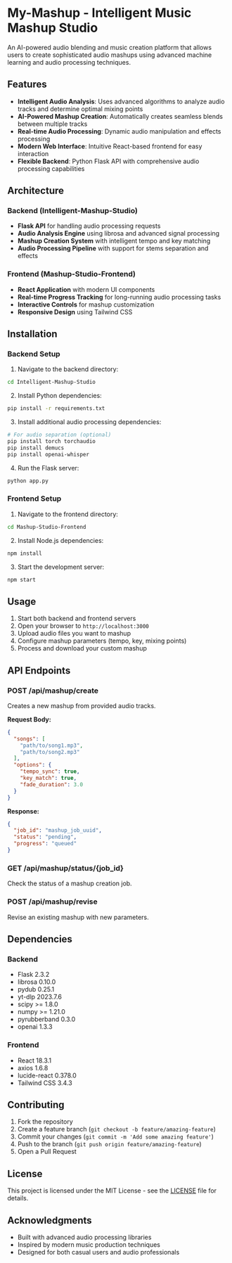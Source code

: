 # My-Mashup - Intelligent Music Mashup Studio

An AI-powered audio blending and music creation platform that allows users to create sophisticated audio mashups using advanced machine learning and audio processing techniques.

## Features

- **Intelligent Audio Analysis**: Uses advanced algorithms to analyze audio tracks and determine optimal mixing points
- **AI-Powered Mashup Creation**: Automatically creates seamless blends between multiple tracks
- **Real-time Audio Processing**: Dynamic audio manipulation and effects processing
- **Modern Web Interface**: Intuitive React-based frontend for easy interaction
- **Flexible Backend**: Python Flask API with comprehensive audio processing capabilities

## Architecture

### Backend (Intelligent-Mashup-Studio)
- **Flask API** for handling audio processing requests
- **Audio Analysis Engine** using librosa and advanced signal processing
- **Mashup Creation System** with intelligent tempo and key matching
- **Audio Processing Pipeline** with support for stems separation and effects

### Frontend (Mashup-Studio-Frontend)
- **React Application** with modern UI components
- **Real-time Progress Tracking** for long-running audio processing tasks
- **Interactive Controls** for mashup customization
- **Responsive Design** using Tailwind CSS

## Installation

### Backend Setup

1. Navigate to the backend directory:
```bash
cd Intelligent-Mashup-Studio
```

2. Install Python dependencies:
```bash
pip install -r requirements.txt
```

3. Install additional audio processing dependencies:
```bash
# For audio separation (optional)
pip install torch torchaudio
pip install demucs
pip install openai-whisper
```

4. Run the Flask server:
```bash
python app.py
```

### Frontend Setup

1. Navigate to the frontend directory:
```bash
cd Mashup-Studio-Frontend
```

2. Install Node.js dependencies:
```bash
npm install
```

3. Start the development server:
```bash
npm start
```

## Usage

1. Start both backend and frontend servers
2. Open your browser to `http://localhost:3000`
3. Upload audio files you want to mashup
4. Configure mashup parameters (tempo, key, mixing points)
5. Process and download your custom mashup

## API Endpoints

### POST /api/mashup/create
Creates a new mashup from provided audio tracks.

**Request Body:**
```json
{
  "songs": [
    "path/to/song1.mp3",
    "path/to/song2.mp3"
  ],
  "options": {
    "tempo_sync": true,
    "key_match": true,
    "fade_duration": 3.0
  }
}
```

**Response:**
```json
{
  "job_id": "mashup_job_uuid",
  "status": "pending",
  "progress": "queued"
}
```

### GET /api/mashup/status/{job_id}
Check the status of a mashup creation job.

### POST /api/mashup/revise
Revise an existing mashup with new parameters.

## Dependencies

### Backend
- Flask 2.3.2
- librosa 0.10.0
- pydub 0.25.1
- yt-dlp 2023.7.6
- scipy >= 1.8.0
- numpy >= 1.21.0
- pyrubberband 0.3.0
- openai 1.3.3

### Frontend
- React 18.3.1
- axios 1.6.8
- lucide-react 0.378.0
- Tailwind CSS 3.4.3

## Contributing

1. Fork the repository
2. Create a feature branch (`git checkout -b feature/amazing-feature`)
3. Commit your changes (`git commit -m 'Add some amazing feature'`)
4. Push to the branch (`git push origin feature/amazing-feature`)
5. Open a Pull Request

## License

This project is licensed under the MIT License - see the [LICENSE](LICENSE) file for details.

## Acknowledgments

- Built with advanced audio processing libraries
- Inspired by modern music production techniques
- Designed for both casual users and audio professionals
